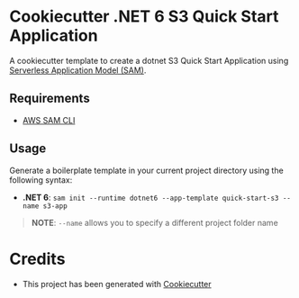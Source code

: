 # Cookiecutter .NET 6 S3 Quick Start Application

A cookiecutter template to create a dotnet S3 Quick Start Application using [Serverless Application Model (SAM)](https://github.com/awslabs/serverless-application-model).

## Requirements

* [AWS SAM CLI](https://github.com/awslabs/aws-sam-cli)

## Usage

Generate a boilerplate template in your current project directory using the following syntax:

* **.NET 6**: `sam init --runtime dotnet6 --app-template quick-start-s3 --name s3-app`

> **NOTE**: ``--name`` allows you to specify a different project folder name

# Credits

* This project has been generated with [Cookiecutter](https://github.com/audreyr/cookiecutter)
